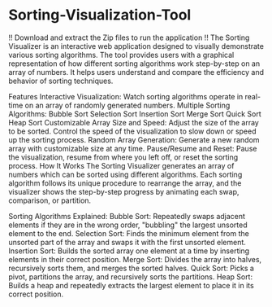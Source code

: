# Sorting-Visualization-Tool

!! Download and extract the Zip files to run the application !! 
The Sorting Visualizer is an interactive web application designed to visually demonstrate various sorting algorithms. The tool provides users with a graphical representation of how different sorting algorithms work step-by-step on an array of numbers. It helps users understand and compare the efficiency and behavior of sorting techniques.

Features
Interactive Visualization: Watch sorting algorithms operate in real-time on an array of randomly generated numbers.
Multiple Sorting Algorithms:
Bubble Sort
Selection Sort
Insertion Sort
Merge Sort
Quick Sort
Heap Sort
Customizable Array Size and Speed:
Adjust the size of the array to be sorted.
Control the speed of the visualization to slow down or speed up the sorting process.
Random Array Generation: Generate a new random array with customizable size at any time.
Pause/Resume and Reset: Pause the visualization, resume from where you left off, or reset the sorting process.
How It Works
The Sorting Visualizer generates an array of numbers which can be sorted using different algorithms. Each sorting algorithm follows its unique procedure to rearrange the array, and the visualizer shows the step-by-step progress by animating each swap, comparison, or partition.

Sorting Algorithms Explained:
Bubble Sort: Repeatedly swaps adjacent elements if they are in the wrong order, "bubbling" the largest unsorted element to the end.
Selection Sort: Finds the minimum element from the unsorted part of the array and swaps it with the first unsorted element.
Insertion Sort: Builds the sorted array one element at a time by inserting elements in their correct position.
Merge Sort: Divides the array into halves, recursively sorts them, and merges the sorted halves.
Quick Sort: Picks a pivot, partitions the array, and recursively sorts the partitions.
Heap Sort: Builds a heap and repeatedly extracts the largest element to place it in its correct position.
